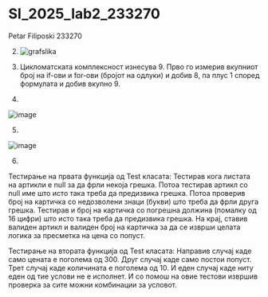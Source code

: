 # SI_2025_lab2_233270
Petar Filiposki 233270

2. ![grafslika](https://github.com/user-attachments/assets/a35f4131-da32-48ee-9988-67933e47c2ed)

3. Цикломатската комплексност изнесува 9. Прво го измерив вкупниот број на if-ови и for-ови (бројот на одлуки) и добив 8, па плус 1 според формулата и добив вкупно 9.

4.
![image](https://github.com/user-attachments/assets/6247d1c0-e2ad-4bea-934e-02cab934590a)

5.
![image](https://github.com/user-attachments/assets/961d9b44-18ef-403b-b7d3-50e85fe55d60)

6.
Тестирање на првата функција од Test класата:
Тестирав кога листата на артикли е null за да фрли некоја грешка. Потоа тестирав артикл со null име што исто така треба да предизвика грешка. Потоа проверив број на картичка со недозволени знаци (букви) што треба да фрли друга грешка. Тестирав и број на картичка со погрешна должина (помалку од 16 цифри) што исто така треба да предизвика грешка. На крај, ставив валиден артикл и валиден број на картичка за да се изврши целата логика за пресметка на цена со попуст.

Тестирање на втората функција од Test класата:
Направив случај каде само цената е поголема од 300. Друг случај каде само постои попуст. Трет случај каде количината е поголема од 10. И еден случај каде ниту еден од тие услови не е исполнет. И со помош на овие тестови извршив проверка за сите можни комбинации за условот. 






